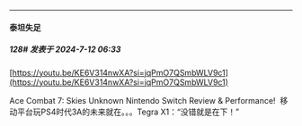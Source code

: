 ﻿
*****

####  泰坦失足  
##### 128#       发表于 2024-7-12 06:33

[https://youtu.be/KE6V314nwXA?si=jqPmO7QSmbWLV9c1](https://youtu.be/KE6V314nwXA?si=jqPmO7QSmbWLV9c1)

 Ace Combat 7: Skies Unknown Nintendo Switch Review &amp; Performance!  移动平台玩PS4时代3A的未来就在。。。Tegra X1：“没错就是在下！”

